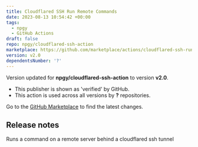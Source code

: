 ```yaml
---
title: Cloudflared SSH Run Remote Commands
date: 2023-08-13 10:54:42 +00:00
tags:
  - npgy
  - GitHub Actions
draft: false
repo: npgy/cloudflared-ssh-action
marketplace: https://github.com/marketplace/actions/cloudflared-ssh-run-remote-commands
version: v2.0
dependentsNumber: '?'
---
```



Version updated for **npgy/cloudflared-ssh-action** to version **v2.0**.
- This publisher is shown as 'verified' by GitHub.
- This action is used across all versions by **?** repositories.

Go to the [GitHub Marketplace](https://github.com/marketplace/actions/cloudflared-ssh-run-remote-commands) to find the latest changes.

## Release notes

Runs a command on a remote server behind a cloudflared ssh tunnel
